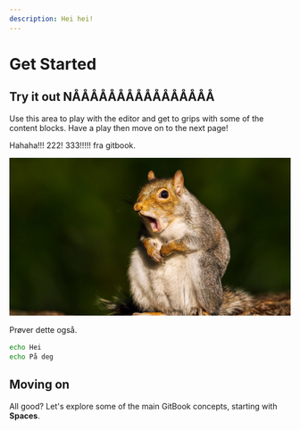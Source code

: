 ```yaml
---
description: Hei hei!
---
```


# Get Started

## Try it out NÅÅÅÅÅÅÅÅÅÅÅÅÅÅÅÅ

Use this area to play with the editor and get to grips with some of the content blocks. Have a play then move on to the next page!

Hahaha!!! 222! 333!!!!! fra gitbook.

![](.gitbook/assets/image.png)

Prøver dette også.

```bash
echo Hei
echo På deg    
```

## Moving on

All good? Let's explore some of the main GitBook concepts, starting with **Spaces**.
